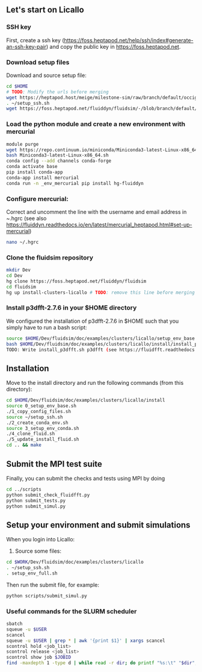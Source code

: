 ## Let's start on Licallo

### SSH key

First, create a ssh key
(https://foss.heptapod.net/help/ssh/index#generate-an-ssh-key-pair) and
copy the public key in https://foss.heptapod.net.

### Download setup files

Download and source setup file:

```bash
cd $HOME
# TODO: Modify the urls before merging
wget https://heptapod.host/meige/milestone-sim/raw/branch/default/occigen/conf_files/setup_hg.sh --no-check-certificate
. ~/setup_ssh.sh
wget https://foss.heptapod.net/fluiddyn/fluidsim/-/blob/branch/default/doc/examples/clusters/occigen/conf_files/.hgrc --no-check-certificate
```

### Load the python module and create a new environment with mercurial

```bash
module purge
wget https://repo.continuum.io/miniconda/Miniconda3-latest-Linux-x86_64.sh
bash Miniconda3-latest-Linux-x86_64.sh
conda config --add channels conda-forge
conda activate base 
pip install conda-app
conda-app install mercurial
conda run -n _env_mercurial pip install hg-fluiddyn
```

### Configure mercurial:

Correct and uncomment the line with the username and email address in ~.hgrc (see also
https://fluiddyn.readthedocs.io/en/latest/mercurial_heptapod.html#set-up-mercurial)

```bash
nano ~/.hgrc
```

### Clone the fluidsim repository

```bash
mkdir Dev
cd Dev	
hg clone https://foss.heptapod.net/fluiddyn/fluidsim
cd fluidsim
hg up install-clusters-licallo # TODO: remove this line before merging
```

### Install p3dfft-2.7.6 in your $HOME directory

We configured the installation of p3dfft-2.7.6 in $HOME such that you simply have to run a bash script:

```bash
source $HOME/Dev/fluidsim/doc/examples/clusters/licallo/setup_env_base.sh
bash $HOME/Dev/fluidsim/doc/examples/clusters/licallo/install/install_p3dfft.sh
TODO: Write install_p3dfft.sh p3dfft (see https://fluidfft.readthedocs.io/en/latest/install/occigen.html)
```

## Installation

Move to the install directory and run the following commands (from this directory):

```bash
cd $HOME/Dev/fluidsim/doc/examples/clusters/licallo/install
source 0_setup_env_base.sh
./1_copy_config_files.sh
source ~/setup_ssh.sh 
./2_create_conda_env.sh
source 3_setup_env_conda.sh
./4_clone_fluid.sh
./5_update_install_fluid.sh
cd .. && make
```

## Submit the MPI test suite

Finally, you can submit the checks and tests using MPI by doing

```bash
cd ../scripts
python submit_check_fluidfft.py
python submit_tests.py
python submit_simul.py
```


## Setup your environment and submit simulations

When you login into Licallo:

1. Source some files:

```bash
cd $WORK/Dev/fluidsim/doc/examples/clusters/licallo
. ~/setup_ssh.sh
. setup_env_full.sh
```

Then run the submit file, for example:

```bash
python scripts/submit_simul.py
```

### Useful commands for the SLURM scheduler

```bash
sbatch
squeue -u $USER
scancel
squeue -u $USER | grep * | awk '{print $1}' | xargs scancel
scontrol hold <job_list>
scontrol release <job_list>
scontrol show job $JOBID
find -maxdepth 1 -type d | while read -r dir; do printf "%s:\t" "$dir"; find "$dir" -type f | wc -l; done
```

